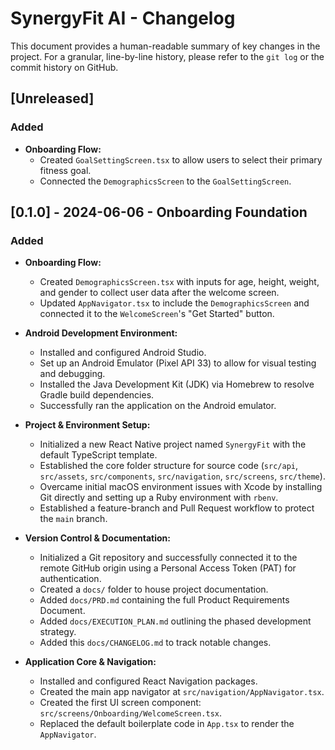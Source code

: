 # SynergyFit AI - Changelog

This document provides a human-readable summary of key changes in the project. For a granular, line-by-line history, please refer to the `git log` or the commit history on GitHub.

## [Unreleased]
### Added
- **Onboarding Flow:**
  - Created `GoalSettingScreen.tsx` to allow users to select their primary fitness goal.
  - Connected the `DemographicsScreen` to the `GoalSettingScreen`.

## [0.1.0] - 2024-06-06 - Onboarding Foundation
### Added
- **Onboarding Flow:**
  - Created `DemographicsScreen.tsx` with inputs for age, height, weight, and gender to collect user data after the welcome screen.
  - Updated `AppNavigator.tsx` to include the `DemographicsScreen` and connected it to the `WelcomeScreen`'s "Get Started" button.

- **Android Development Environment:**
  - Installed and configured Android Studio.
  - Set up an Android Emulator (Pixel API 33) to allow for visual testing and debugging.
  - Installed the Java Development Kit (JDK) via Homebrew to resolve Gradle build dependencies.
  - Successfully ran the application on the Android emulator.

- **Project & Environment Setup:**
  - Initialized a new React Native project named `SynergyFit` with the default TypeScript template.
  - Established the core folder structure for source code (`src/api`, `src/assets`, `src/components`, `src/navigation`, `src/screens`, `src/theme`).
  - Overcame initial macOS environment issues with Xcode by installing Git directly and setting up a Ruby environment with `rbenv`.
  - Established a feature-branch and Pull Request workflow to protect the `main` branch.

- **Version Control & Documentation:**
  - Initialized a Git repository and successfully connected it to the remote GitHub origin using a Personal Access Token (PAT) for authentication.
  - Created a `docs/` folder to house project documentation.
  - Added `docs/PRD.md` containing the full Product Requirements Document.
  - Added `docs/EXECUTION_PLAN.md` outlining the phased development strategy.
  - Added this `docs/CHANGELOG.md` to track notable changes.

- **Application Core & Navigation:**
  - Installed and configured React Navigation packages.
  - Created the main app navigator at `src/navigation/AppNavigator.tsx`.
  - Created the first UI screen component: `src/screens/Onboarding/WelcomeScreen.tsx`.
  - Replaced the default boilerplate code in `App.tsx` to render the `AppNavigator`.
